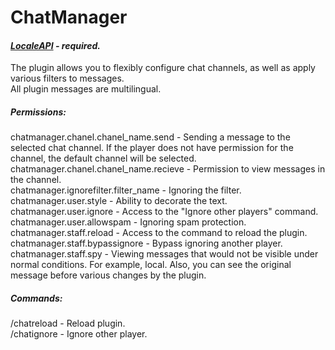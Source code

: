# ChatManager
####  ***[LocaleAPI](https://ore.spongepowered.org/Semenkovsky_Ivan/LocaleAPI) - required.***


The plugin allows you to flexibly configure chat channels, as well as apply various filters to messages. \
All plugin messages are multilingual.

##### Permissions:
chatmanager.chanel.chanel_name.send - Sending a message to the selected chat channel. If the player does not have permission for the channel, the default channel will be selected. \
chatmanager.chanel.chanel_name.recieve - Permission to view messages in the channel. \
chatmanager.ignorefilter.filter_name - Ignoring the filter. \
chatmanager.user.style - Ability to decorate the text. \
chatmanager.user.ignore - Access to the "Ignore other players" command. \
chatmanager.user.allowspam - Ignoring spam protection. \
chatmanager.staff.reload - Access to the command to reload the plugin. \
chatmanager.staff.bypassignore - Bypass ignoring another player. \
chatmanager.staff.spy - Viewing messages that would not be visible under normal conditions. For example, local. Also, you can see the original message before various changes by the plugin.

##### Commands:
/chatreload - Reload plugin. \
/chatignore - Ignore other player.
